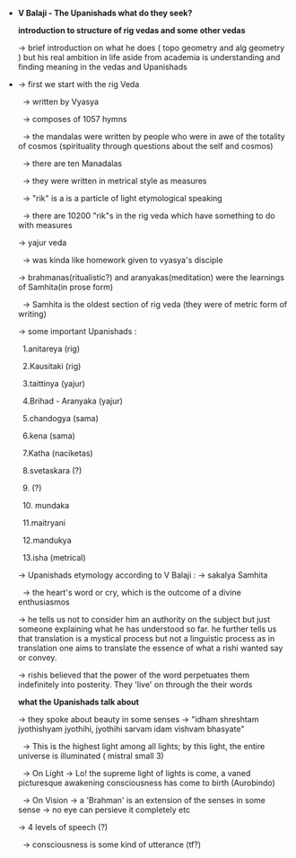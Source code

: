 - **V Balaji - The Upanishads what do they seek?**
  
  
  
  **introduction to structure of rig vedas and some other vedas**
  
  
  
  -> brief introduction on what he does ( topo geometry and alg geometry ) but his real ambition in life aside from academia is understanding and finding meaning in the vedas and Upanishads
- -> first we start with the rig Veda
  
  &nbsp;	-> written by Vyasya
  
  &nbsp;	-> composes of 1057  hymns
  
  &nbsp;	-> the mandalas were written by people who were in awe of the totality of cosmos (spirituality through questions about the self and cosmos)
  
  &nbsp;	-> there are ten Manadalas
  
  &nbsp;	-> they were written in metrical style as measures
  
  &nbsp;	-> "rik" is a is a particle of light etymological speaking
  
  &nbsp;	-> there are 10200 "rik"s in the rig veda which have something to do with measures
  
  
  
  -> yajur veda
  
  &nbsp;	-> was kinda like homework given to vyasya's disciple
  
  
  
  -> brahmanas(ritualistic?) and aranyakas(meditation) were the learnings of Samhita(in prose form)
  
  &nbsp;	-> Samhita is the oldest section of rig veda (they were of metric form of writing)
  
  
  
  -> some important Upanishads :
  
  &nbsp;	1.anitareya (rig)
  
  &nbsp;	2.Kausitaki (rig)
  
  &nbsp;	3.taittinya (yajur)
  
  &nbsp;	4.Brihad - Aranyaka (yajur)
  
  &nbsp;	5.chandogya (sama)
  
  &nbsp;	6.kena (sama)
  
  &nbsp;	7.Katha (naciketas)
  
  &nbsp;	8.svetaskara (?)
  
  &nbsp;	9. (?)
  
  &nbsp;	10. mundaka
  
  &nbsp;	11.maitryani
  
  &nbsp;	12.mandukya
  
  &nbsp;	13.isha (metrical)
  
  
  
  -> Upanishads etymology according to V Balaji :
  	-> sakalya Samhita
  
  &nbsp;	-> the heart's word or cry, which is the outcome of a divine enthusiasmos 
  
  
  
  -> he tells us not to consider him an authority on the subject but just someone explaining what he has understood so far. he further tells us that translation is a mystical process but not a linguistic process as in translation one aims to translate the essence of what a rishi wanted say or convey.
  
  
  
  -> rishis believed that the power of the word perpetuates them indefinitely into posterity. They 'live' on through the their words
  
  
  
  **what the Upanishads talk about**
  
  
  
  -> they spoke about beauty in some senses
  	-> "idham shreshtam jyothishyam jyothihi, jyothihi sarvam idam vishvam bhasyate"
  
  &nbsp;	-> This is the highest light among all lights; by this light, the entire universe is illuminated ( mistral small 3)
  
  &nbsp;	-> On Light -> Lo! the supreme light of lights is come, a vaned picturesque awakening consciousness has come to birth (Aurobindo)
  
  &nbsp;	-> On Vision -> a 'Brahman' is an extension of the senses in some sense -> no eye can persieve it completely etc
  
  
  
  -> 4 levels of speech (?)
  
  &nbsp;	-> consciousness is some kind of utterance (tf?)